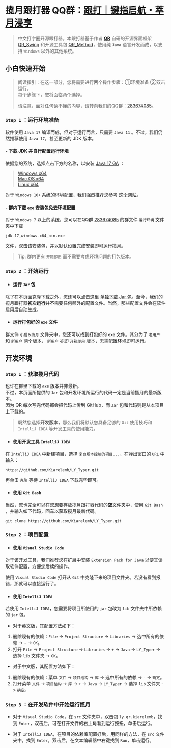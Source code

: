 # 揽月跟打器 QQ群：[跟打｜键指启航・萃月浸享](https://qm.qq.com/cgi-bin/qm/qr?k=S12N8cwh3IxEu6dLCB7egmnUOTh476mm&jump_from=webapi&authKey=N6bS9Xu+PsBljT6DOTBnFqXO6E/4DRuKKVaJMHYbFlBVGKJ2oAlnV8DI83Lug3sh)

> 中文打字圈开源跟打器。本跟打器基于作者 **[QR](https://github.com/Kiarelemb)**
> 自研的开源界面框架 [QR_Swing](https://github.com/Kiarelemb/QR_Swing)
> 和开源工具包 [QR_Method](https://github.com/Kiarelemb/QR_Method)，使用纯 **`Java`** 语言开发而成，以支持 `Windows`
> 以外的其他系统。

## 小白快速开始

> 阅读指引：在这一部分，您将需要进行两个操作步骤：①环境准备 ②双击运行。  
> 每个步骤下，您将面临两个选择。  
> 
> 请注意，面对任何读不懂的内容，请转向我们的QQ群：[283674085](https://qm.qq.com/cgi-bin/qm/qr?k=S12N8cwh3IxEu6dLCB7egmnUOTh476mm&jump_from=webapi&authKey=N6bS9Xu+PsBljT6DOTBnFqXO6E/4DRuKKVaJMHYbFlBVGKJ2oAlnV8DI83Lug3sh)。

### `Step 1` ：运行环境准备

软件使用 `Java 17` 编译而成，但对于运行而言，只需要 `Java 11` 。不过，我们仍然推荐使用 `Java 17`，甚至更新的 JDK 版本。

#### - 下载 JDK 并自行配置运行环境

依据您的系统，选择点击下方的名称，以安装 [Java 17 GA](https://jdk.java.net/archive/) ：  
> [Windows x64](https://download.java.net/java/GA/jdk17/0d483333a00540d886896bac774ff48b/35/GPL/openjdk-17_windows-x64_bin.zip)  
> [Mac OS x64](https://download.java.net/java/GA/jdk17/0d483333a00540d886896bac774ff48b/35/GPL/openjdk-17_macos-x64_bin.tar.gz)  
> [Linux x64](https://download.java.net/java/GA/jdk17/0d483333a00540d886896bac774ff48b/35/GPL/openjdk-17_linux-x64_bin.tar.gz)

对于 `Windows 10+` 系统的环境配置，我们强烈推荐您参考 [这个网站](https://www.runoob.com/w3cnote/windows10-java-setup.html)。

#### - 群内下载 `exe` 安装包免去环境配置

对于 `Windows 7` 以上的系统，您可以在QQ群 [283674085](https://qm.qq.com/cgi-bin/qm/qr?k=S12N8cwh3IxEu6dLCB7egmnUOTh476mm&jump_from=webapi&authKey=N6bS9Xu+PsBljT6DOTBnFqXO6E/4DRuKKVaJMHYbFlBVGKJ2oAlnV8DI83Lug3sh) 的群文件 `运行环境` 文件夹中下载
```
jdk-17_windows-x64_bin.exe
```
文件，双击该安装包，并以默认设置完成安装即可运行揽月。

> Tip: 群内更有 `开箱即用` 而不需要考虑环境问题的打包版本。

### `Step 2` ：开始运行

- #### 运行 `Jar` 包

除了在本页面克隆下载之外，您还可以点击这里 [单独下载 Jar 包](https://github.com/Kiarelemb/LY_Typer/raw/master/LY_Tyepr.jar)。至今，我们的揽月跟打器**初次运行**并不需要任何额外的配置文件。当然，那些配置文件会在软件启用后自动生成。

- #### 运行打包好的 `exe` 文件

群文件 `小启＆揽月` 文件夹中，您还可以找到打包好的 `exe` 文件。其分为了 `老用户` 和 `新用户` 两个版本， `新用户` 亦即 `开箱即用` 版本，无需配置环境即可运行。
## 开发环境

### `Step 1` ：获取揽月代码

也许在群里下载的 `exe` 版本并非最新。  
不过，本页面所提供的 `Jar` 包和开发环境所运行的代码一定是当前揽月的最新版本。  
因为 QR 每次写完代码都会把代码上传到 GitHub，而 `Jar` 包和代码则是从本项目上下载的。
> 既然您选择**开发版本**，那么我们将默认您具备足够的 `Git` 使用技巧和 `IntelliJ IDEA` 等开发工具的使用能力。

- #### 使用开发工具 `IntelliJ IDEA`
在 `IntelliJ IDEA` 中新建项目，选择 `来自版本控制的项目...`，在弹出窗口的 `URL` 中输入：

```
https://github.com/Kiarelemb/LY_Typer.git
```
再单击 `克隆` 等待 `IntelliJ IDEA` 下载完毕即可。

- #### 使用 `Git Bash`

当然，您也完全可以在您想要存放揽月跟打器代码的**空**文件夹中，使用 `Git Bash` ，并输入如下代码，回车以获取揽月最新代码。
```
git clone https://github.com/Kiarelemb/LY_Typer.git
```

### `Step 2` ：项目配置

- #### 使用 `Visual Studio Code`
对于该开发工具，我们推荐您在扩展中安装 `Extension Pack for Java` 以便其读取软件配置，方便您后续的操作。  

使用 `Visual Studio Code` 打开从 `Git` 中克隆下来的项目文件夹。若没有看到报错，那就可以直接运行了。

- #### 使用 `IntelliJ IDEA`
若使用 `IntelliJ IDEA`，您需要将项目所使用的 `jar` 包改为 `lib` 文件夹中所依赖的 `jar` 包。
  - 对于英文版，其配置方法如下：
1. 删除现有的依赖：`File` -> `Project Structure` -> `Libraries` -> 选中所有的依赖 -> `-` -> `OK`。
2. 打开 `File` -> `Project Structure` -> `Libraries` -> `+` -> `Java` -> `LY_Typer` -> 选择 `lib` 文件夹 -> `OK`。
  - 对于中文版，其配置方法如下：
1. 删除现有的依赖：菜单 `文件` -> `项目结构` -> `库` -> 选中所有的依赖 -> `-` -> `确定`。
2. 打开菜单 `文件` -> `项目结构` -> `库` -> `+` -> `Java` -> `LY_Typer` -> 选择 `lib` 文件夹 -> `确定`。


### `Step 3` ：在开发软件中开始运行揽月
- 对于 `Visual Studio Code`，在 `src` 文件夹中，双击包 `ly.qr.kiarelemb`，找到 `Enter`，双击后，可在打开文件的右上角看到运行按扭，单击后运行。

- 对于 `IntelliJ IDEA`，在项目的依赖库配置好后，用同样的方法，在 `src` 文件夹中，找到 `Enter`，双击后，在文本编辑器中右键找到 `Run`，单击运行。
